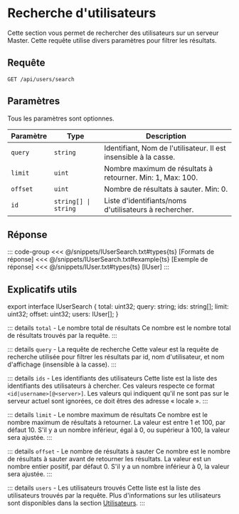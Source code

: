 # Recherche d'utilisateurs

Cette section vous permet de rechercher des utilisateurs sur un serveur Master.
Cette requête utilise divers paramètres pour filtrer les résultats.

## Requête

```http
GET /api/users/search
```

## Paramètres

Tous les paramètres sont optionnes.

| Paramètre | Type                   | Description                                                      |
|-----------|------------------------|------------------------------------------------------------------|
| `query`   | `string`               | Identifiant, Nom de l'utilisateur. Il est insensible à la casse. |
| `limit`   | `uint`                 | Nombre maximum de résultats à retourner. Min: 1, Max: 100.       |
| `offset`  | `uint`                 | Nombre de résultats à sauter. Min: 0.                            |
| `id`      | `string[] \| string`   | Liste d'identifiants/noms d'utilisateurs à rechercher.           |

## Réponse

::: code-group
<<< @/snippets/IUserSearch.txt#types{ts} [Formats de réponse]
<<< @/snippets/IUserSearch.txt#example{ts} [Exemple de réponse]
<<< @/snippets/IUser.txt#types{ts} [IUser]
:::

## Explicatifs utils

export interface IUserSearch {
    total: uint32;
    query: string;
    ids: string[];
    limit: uint32;
    offset: uint32;
    users: IUser[];
}

::: details `total` - Le nombre total de résultats
Ce nombre est le nombre total de résultats trouvés par la requête.
:::

::: details `query` - La requête de recherche
Cette valeur est la requête de recherche utilisée pour filtrer les résultats par id, nom d'utilisateur, et nom d'affichage (insensible à la casse).
:::

::: details `ids` - Les identifiants des utilisateurs
Cette liste est la liste des identifiants des utilisateurs à chercher.
Ces valeurs respecte ce format `<id|username>[@<server>]`.
Les valeurs qui indiquent qu'il ne sont pas sur le serveur actuel sont ignorées, ce doit êtres des adresse « locale ».
:::

::: details `limit` - Le nombre maximum de résultats
Ce nombre est le nombre maximum de résultats à retourner.
La valeur est entre 1 et 100, par défaut 10.
S'il y a un nombre inférieur, égal à 0, ou supérieur à 100, la valeur sera ajustée.
:::

::: details `offset` - Le nombre de résultats à sauter
Ce nombre est le nombre de résultats à sauter avant de retourner les résultats.
La valeur est un nombre entier positif, par défaut 0.
S'il y a un nombre inférieur à 0, la valeur sera ajustée.
:::

::: details `users` - Les utilisateurs trouvés
Cette liste est la liste des utilisateurs trouvés par la requête.
Plus d'informations sur les utilisateurs sont disponibles dans la section [Utilisateurs](/reference/master/users).
:::
